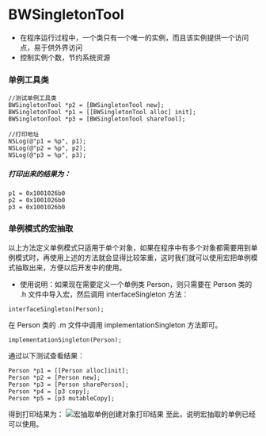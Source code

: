 # BWSingletonTool

- 在程序运行过程中，一个类只有一个唯一的实例，而且该实例提供一个访问点，易于供外界访问
- 控制实例个数，节约系统资源

### 单例工具类
```
//测试单例工具类
BWSingletonTool *p2 = [BWSingletonTool new];
BWSingletonTool *p1 = [[BWSingletonTool alloc] init];
BWSingletonTool *p3 = [BWSingletonTool shareTool];
        
//打印地址
NSLog(@"p1 = %p", p1);
NSLog(@"p2 = %p", p2);
NSLog(@"p3 = %p", p3);
```

##### 打印出来的结果为：
```
p1 = 0x1001026b0
p2 = 0x1001026b0
p3 = 0x1001026b0
```

### 单例模式的宏抽取
以上方法定义单例模式只适用于单个对象，如果在程序中有多个对象都需要用到单例模式时，再使用上述的方法就会显得比较笨重，这时我们就可以使用宏把单例模式抽取出来，方便以后开发中的使用。

- 使用说明：如果现在需要定义一个单例类 Person，则只需要在 Person 类的 .h 文件中导入宏，然后调用 interfaceSingleton 方法：

```
interfaceSingleton(Person);
```
在 Person 类的 .m 文件中调用 implementationSingleton 方法即可。

```
implementationSingleton(Person);
```
通过以下测试查看结果：

```
Person *p1 = [[Person alloc]init];
Person *p2 = [Person new];
Person *p3 = [Person sharePerson];
Person *p4 = [p3 copy];
Person *p5 = [p3 mutableCopy];
```
得到打印结果为：
![宏抽取单例创建对象打印结果](http://upload-images.jianshu.io/upload_images/2997426-b0f57c46fb483e6d.png?imageMogr2/auto-orient/strip%7CimageView2/2/w/1240)
至此，说明宏抽取的单例已经可以使用。
